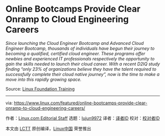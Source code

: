 [#]: collector: (lujun9972)
[#]: translator: ( )
[#]: reviewer: ( )
[#]: publisher: ( )
[#]: url: ( )
[#]: subject: (Online Bootcamps Provide Clear Onramp to Cloud Engineering Careers)
[#]: via: (https://www.linux.com/featured/online-bootcamps-provide-clear-onramp-to-cloud-engineering-careers/)
[#]: author: (Linux.com Editorial Staff https://www.linux.com/author/linuxdotcom/)

Online Bootcamps Provide Clear Onramp to Cloud Engineering Careers
======

_Since launching the Cloud Engineer Bootcamp and Advanced Cloud Engineer Bootcamp, thousands of individuals have begun their journey to becoming a qualified, certified cloud engineer. These programs offer newbies and experienced IT professionals respectively the opportunity to gain the skills needed to launch their cloud career. With a recent D2IQ study finding “only 23% of organizations believe they have the talent required to successfully complete their cloud native journey”, now is the time to make a move into this rapidly growing space._

Source: [Linux Foundation Training][1]

--------------------------------------------------------------------------------

via: https://www.linux.com/featured/online-bootcamps-provide-clear-onramp-to-cloud-engineering-careers/

作者：[Linux.com Editorial Staff][a]
选题：[lujun9972][b]
译者：[译者ID](https://github.com/译者ID)
校对：[校对者ID](https://github.com/校对者ID)

本文由 [LCTT](https://github.com/LCTT/TranslateProject) 原创编译，[Linux中国](https://linux.cn/) 荣誉推出

[a]: https://www.linux.com/author/linuxdotcom/
[b]: https://github.com/lujun9972
[1]: https://training.linuxfoundation.org/announcements/online-bootcamps-provide-clear-onramp-to-cloud-engineering-careers/
